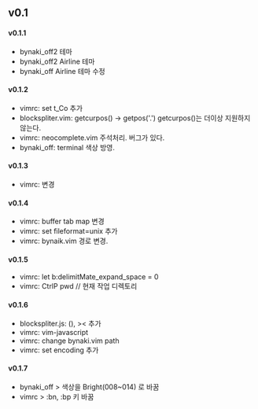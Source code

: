 ## v0.1


#### v0.1.1

- bynaki\_off2 테마
- bynaki\_off2 Airline 테마
- bynaki\_off Airline 테마 수정


#### v0.1.2

- vimrc: set t_Co 추가
- blockspliter.vim: getcurpos() -> getpos('.') getcurpos()는 더이상 지원하지 않는다.
- vimrc: neocomplete.vim 주석처리. 버그가 있다.
- bynaki_off: terminal 색상 방영.


#### v0.1.3

- vimrc: 변경


#### v0.1.4

- vimrc: buffer tab map 변경
- vimrc: set fileformat=unix 추가
- vimrc: bynaik.vim 경로 변경.


#### v0.1.5

- vimrc: let b:delimitMate_expand_space = 0
- vimrc: CtrlP pwd  // 현재 작업 디렉토리


#### v0.1.6

- blockspliter.js: (), >< 추가
- vimrc: vim-javascript
- vimrc: change bynaki.vim path
- vimrc: set encoding 추가

#### v0.1.7
- bynaki\_off > 색상을 Bright(008~014) 로 바꿈
- vimrc > :bn, :bp 키 바꿈

